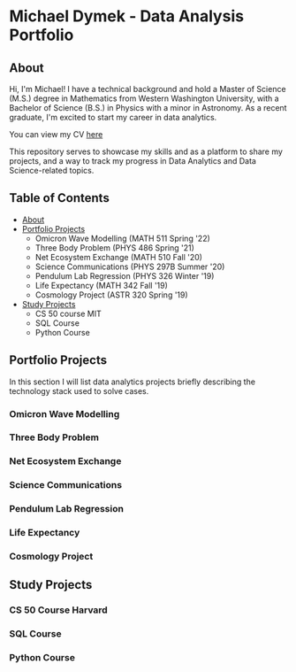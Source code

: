 # Michael Dymek - Data Analysis Portfolio
## About

Hi, I'm Michael! I have a technical background and hold a Master of Science (M.S.) degree in Mathematics from Western Washington University, with a Bachelor of Science (B.S.) in Physics with a minor in Astronomy. As a recent graduate, I'm excited to start my career in data analytics. 

You can view my CV [here]()

This repository serves to showcase my skills and as a platform to share my projects, and a way to track my progress in Data Analytics and Data Science-related topics.

## Table of Contents
 - [About](https://github.com/superspysnake1/Portfolio/blob/main/README.md#about)
 - [Portfolio Projects](https://github.com/superspysnake1/Portfolio/blob/main/README.md#about)
   - Omicron Wave Modelling (MATH 511 Spring '22)
   - Three Body Problem (PHYS 486 Spring '21)
   - Net Ecosystem Exchange (MATH 510 Fall '20)
   - Science Communications (PHYS 297B Summer '20)
   - Pendulum Lab Regression (PHYS 326 Winter '19)
   - Life Expectancy (MATH 342 Fall '19)
   - Cosmology Project (ASTR 320 Spring '19)
 - [Study Projects](https://github.com/superspysnake1/Portfolio/blob/main/README.md#about)
   - CS 50 course MIT
   - SQL Course
   - Python Course

## Portfolio Projects
In this section I will list data analytics projects briefly describing the technology stack used to solve cases.
### Omicron Wave Modelling 

### Three Body Problem

### Net Ecosystem Exchange

### Science Communications

### Pendulum Lab Regression

### Life Expectancy

### Cosmology Project

## Study Projects

### CS 50 Course Harvard

### SQL Course

### Python Course
